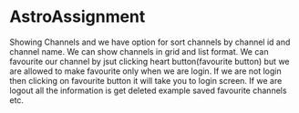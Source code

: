 # AstroAssignment
 
 Showing Channels and we have option for sort channels by channel id and channel name. We can show channels in grid and list format. We can favourite our  channel by jsut clicking heart button(favourite button) but we are allowed to make favourite only when we are login. If we are not login then clicking on favourite button it will take you to login screen. If we are logout all the information is get deleted example saved favourite channels etc.
